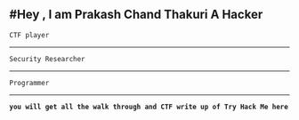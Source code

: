#Hey , I am Prakash Chand Thakuri
    A Hacker
---------------------------------------------
    CTF player 
----------------------------------------------
    Security Researcher 
 ---------------------------------
    Programmer

-------------------------------------------------
**`you will get all the walk through and CTF write up of Try Hack Me here`**

